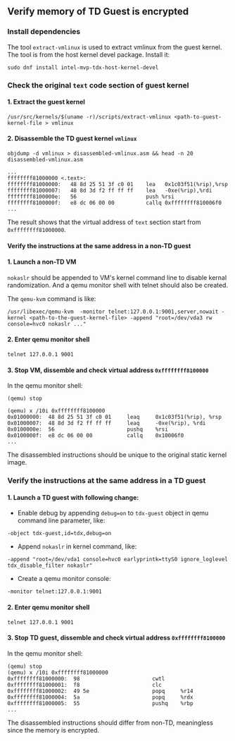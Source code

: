 ## Verify memory of TD Guest is encrypted

### Install dependencies

The tool `extract-vmlinux` is used to extract vmlinux from the guest kernel. The tool is from
the host kernel devel package. Install it:

```
sudo dnf install intel-mvp-tdx-host-kernel-devel
```

### Check the original `text` code section of guest kernel

#### 1. Extract the guest kernel

```
/usr/src/kernels/$(uname -r)/scripts/extract-vmlinux <path-to-guest-kernel-file > vmlinux
```

#### 2. Disassemble the TD guest kernel `vmlinux`

```
objdump -d vmlinux > disassembled-vmlinux.asm && head -n 20 disassembled-vmlinux.asm

...
ffffffff81000000 <.text>:
ffffffff81000000:   48 8d 25 51 3f c0 01    lea   0x1c03f51(%rip),%rsp
ffffffff81000007:   48 8d 3d f2 ff ff ff    lea   -0xe(%rip),%rdi
ffffffff8100000e:   56                      push %rsi
ffffffff8100000f:   e8 dc 06 00 00          callq 0xffffffff810006f0
...
```

The result shows that the virtual address of `text` section start from `0xffffffff81000000`.

#### Verify the instructions at the same address in a non-TD guest

#### 1. Launch a non-TD VM

`nokaslr` should be appended to VM's kernel command line to disable kernal randomization.
And a qemu monitor shell with telnet should also be created.

The `qemu-kvm` command is like:

```
/usr/libexec/qemu-kvm  -monitor telnet:127.0.0.1:9001,server,nowait -kernel <path-to-the-guest-kernel-file> -append "root=/dev/vda3 rw console=hvc0 nokaslr ..."
```

#### 2. Enter qemu monitor shell

```
telnet 127.0.0.1 9001
```

#### 3. Stop VM, dissemble and check virtual address `0xffffffff8100000`

In the qemu monitor shell:

```
(qemu) stop

(qemu) x /10i 0xffffffff8100000
0x01000000:  48 8d 25 51 3f c0 01     leaq     0x1c03f51(%rip), %rsp
0x01000007:  48 8d 3d f2 ff ff ff     leaq     -0xe(%rip), %rdi
0x0100000e:  56                       pushq    %rsi
0x0100000f:  e8 dc 06 00 00           callq    0x10006f0
...
```

The disassembled instructions should be unique to the original static kernel image.

### Verify the instructions at the same address in a TD guest

#### 1. Launch a TD guest with following change:

- Enable debug by appending `debug=on` to `tdx-guest` object in qemu command line parameter, like:

```
-object tdx-guest,id=tdx,debug=on
```

- Append `nokaslr` in kernel command, like:

```
-append "root=/dev/vda1 console=hvc0 earlyprintk=ttyS0 ignore_loglevel tdx_disable_filter nokaslr"

```

- Create a qemu monitor console:

```
-monitor telnet:127.0.0.1:9001
```

#### 2. Enter qemu monitor shell

```
telnet 127.0.0.1 9001
```

#### 3. Stop TD guest, dissemble and check virtual address `0xffffffff8100000`

In the qemu monitor shell:

```
(qemu) stop
(qemu) x /10i 0xffffffff81000000
0xffffffff81000000:  98                       cwtl
0xffffffff81000001:  f8                       clc
0xffffffff81000002:  49 5e                    popq     %r14
0xffffffff81000004:  5a                       popq     %rdx
0xffffffff81000005:  55                       pushq    %rbp
...
```

The  disassembled instructions should differ from non-TD, meaningless since the memory is encrypted.
